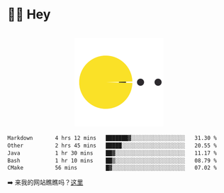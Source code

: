 
# 👋🏻 Hey
<div align="center">
	<br>
	<img src="https://raw.githubusercontent.com/Aniket965/Aniket965/master/pacman.svg?sanitize=true" width="200" height="200">
	<br>
</div>

<!--START_SECTION:waka-->

```txt
Markdown       4 hrs 12 mins   ███████▓░░░░░░░░░░░░░░░░░   31.30 %
Other          2 hrs 45 mins   █████░░░░░░░░░░░░░░░░░░░░   20.55 %
Java           1 hr 30 mins    ██▓░░░░░░░░░░░░░░░░░░░░░░   11.17 %
Bash           1 hr 10 mins    ██▒░░░░░░░░░░░░░░░░░░░░░░   08.79 %
CMake          56 mins         █▓░░░░░░░░░░░░░░░░░░░░░░░   07.02 %
```

<!--END_SECTION:waka-->

 ➡️  来我的网站瞧瞧吗？[这里](https://www.shaolongfei.com)

